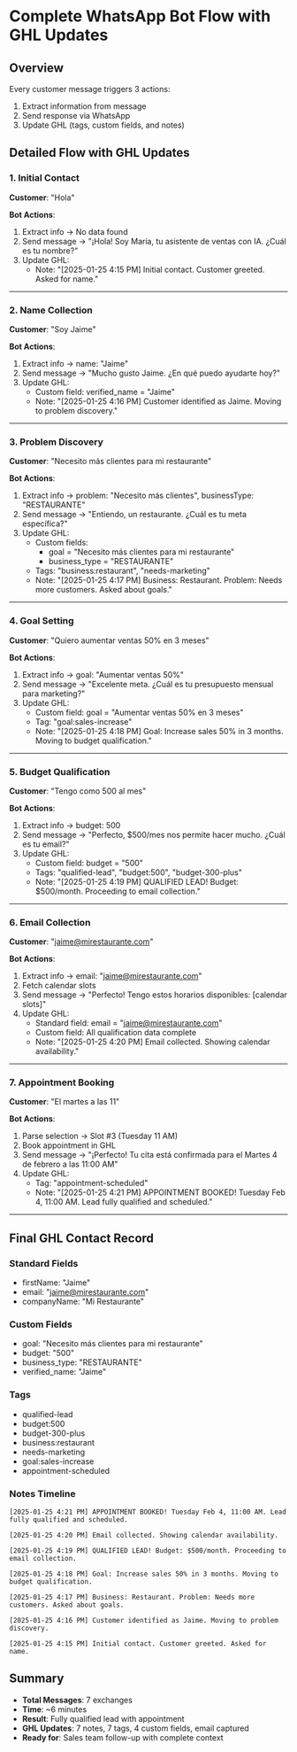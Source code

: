 # Complete WhatsApp Bot Flow with GHL Updates

## Overview
Every customer message triggers 3 actions:
1. Extract information from message
2. Send response via WhatsApp
3. Update GHL (tags, custom fields, and notes)

## Detailed Flow with GHL Updates

### 1. Initial Contact
**Customer**: "Hola"

**Bot Actions**:
1. Extract info → No data found
2. Send message → "¡Hola! Soy María, tu asistente de ventas con IA. ¿Cuál es tu nombre?"
3. Update GHL:
   - Note: "[2025-01-25 4:15 PM] Initial contact. Customer greeted. Asked for name."

---

### 2. Name Collection
**Customer**: "Soy Jaime"

**Bot Actions**:
1. Extract info → name: "Jaime"
2. Send message → "Mucho gusto Jaime. ¿En qué puedo ayudarte hoy?"
3. Update GHL:
   - Custom field: verified_name = "Jaime"
   - Note: "[2025-01-25 4:16 PM] Customer identified as Jaime. Moving to problem discovery."

---

### 3. Problem Discovery
**Customer**: "Necesito más clientes para mi restaurante"

**Bot Actions**:
1. Extract info → problem: "Necesito más clientes", businessType: "RESTAURANTE"
2. Send message → "Entiendo, un restaurante. ¿Cuál es tu meta específica?"
3. Update GHL:
   - Custom fields:
     - goal = "Necesito más clientes para mi restaurante"
     - business_type = "RESTAURANTE"
   - Tags: "business:restaurant", "needs-marketing"
   - Note: "[2025-01-25 4:17 PM] Business: Restaurant. Problem: Needs more customers. Asked about goals."

---

### 4. Goal Setting
**Customer**: "Quiero aumentar ventas 50% en 3 meses"

**Bot Actions**:
1. Extract info → goal: "Aumentar ventas 50%"
2. Send message → "Excelente meta. ¿Cuál es tu presupuesto mensual para marketing?"
3. Update GHL:
   - Custom field: goal = "Aumentar ventas 50% en 3 meses"
   - Tag: "goal:sales-increase"
   - Note: "[2025-01-25 4:18 PM] Goal: Increase sales 50% in 3 months. Moving to budget qualification."

---

### 5. Budget Qualification
**Customer**: "Tengo como 500 al mes"

**Bot Actions**:
1. Extract info → budget: 500
2. Send message → "Perfecto, $500/mes nos permite hacer mucho. ¿Cuál es tu email?"
3. Update GHL:
   - Custom field: budget = "500"
   - Tags: "qualified-lead", "budget:500", "budget-300-plus"
   - Note: "[2025-01-25 4:19 PM] QUALIFIED LEAD! Budget: $500/month. Proceeding to email collection."

---

### 6. Email Collection
**Customer**: "jaime@mirestaurante.com"

**Bot Actions**:
1. Extract info → email: "jaime@mirestaurante.com"
2. Fetch calendar slots
3. Send message → "Perfecto! Tengo estos horarios disponibles: [calendar slots]"
4. Update GHL:
   - Standard field: email = "jaime@mirestaurante.com"
   - Custom field: All qualification data complete
   - Note: "[2025-01-25 4:20 PM] Email collected. Showing calendar availability."

---

### 7. Appointment Booking
**Customer**: "El martes a las 11"

**Bot Actions**:
1. Parse selection → Slot #3 (Tuesday 11 AM)
2. Book appointment in GHL
3. Send message → "¡Perfecto! Tu cita está confirmada para el Martes 4 de febrero a las 11:00 AM"
4. Update GHL:
   - Tag: "appointment-scheduled"
   - Note: "[2025-01-25 4:21 PM] APPOINTMENT BOOKED! Tuesday Feb 4, 11:00 AM. Lead fully qualified and scheduled."

---

## Final GHL Contact Record

### Standard Fields
- firstName: "Jaime"
- email: "jaime@mirestaurante.com"
- companyName: "Mi Restaurante"

### Custom Fields
- goal: "Necesito más clientes para mi restaurante"
- budget: "500"
- business_type: "RESTAURANTE"
- verified_name: "Jaime"

### Tags
- qualified-lead
- budget:500
- budget-300-plus
- business:restaurant
- needs-marketing
- goal:sales-increase
- appointment-scheduled

### Notes Timeline
```
[2025-01-25 4:21 PM] APPOINTMENT BOOKED! Tuesday Feb 4, 11:00 AM. Lead fully qualified and scheduled.

[2025-01-25 4:20 PM] Email collected. Showing calendar availability.

[2025-01-25 4:19 PM] QUALIFIED LEAD! Budget: $500/month. Proceeding to email collection.

[2025-01-25 4:18 PM] Goal: Increase sales 50% in 3 months. Moving to budget qualification.

[2025-01-25 4:17 PM] Business: Restaurant. Problem: Needs more customers. Asked about goals.

[2025-01-25 4:16 PM] Customer identified as Jaime. Moving to problem discovery.

[2025-01-25 4:15 PM] Initial contact. Customer greeted. Asked for name.
```

## Summary
- **Total Messages**: 7 exchanges
- **Time**: ~6 minutes
- **Result**: Fully qualified lead with appointment
- **GHL Updates**: 7 notes, 7 tags, 4 custom fields, email captured
- **Ready for**: Sales team follow-up with complete context